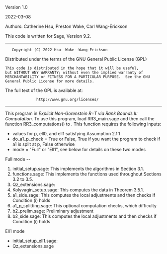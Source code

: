Version 1.0

2022-03-08

Authors: Catherine Hsu, Preston Wake, Carl Wang-Erickson

This code is written for Sage, Version 9.2.

*****************************************************************************
       Copyright (C) 2022 Hsu--Wake--Wang-Erickson 

  Distributed under the terms of the GNU General Public License (GPL)

    This code is distributed in the hope that it will be useful,
    but WITHOUT ANY WARRANTY; without even the implied warranty of
    MERCHANTABILITY or FITNESS FOR A PARTICULAR PURPOSE.  See the GNU
    General Public License for more details.

  The full text of the GPL is available at:

                  http://www.gnu.org/licenses/
*****************************************************************************

This program  in _Explicit Non-Gorenstein R=T via Rank Bounds II: Computation_. To use this program, load RR3_main.sage and then call the function RR3_computations() to . This function requires the following inputs:
- values for p, ell0, and ell1 satisfying Assumption 2.1.1
- do_a1_p_check = True or False, True if you want the program to check if a1 is split at p, False otherwise
- mode = "Full" or "Ell1", see below for details on these two modes

Full mode --

1. initial_setup.sage: This implements the algorithms in Section 3.1.
2. functions.sage: This implements the functions used throughout Sections 3.2 to 3.5.
3. Qz_extensions.sage:
4. Kolyvagin_setup.sage: This computes the data in Theorem 3.5.1.
5. a1_side.sage: This computes the local adjustments and then checks if Condition (i) holds
6. a1_p_splitting.sage: This optional computation checks, which difficulty
7. b2_prelim.sage: Preliminary adjustment 
8. b2_side.sage: This computes the local adjustments and then checks if Condition (i) holds

Ell1 mode 
- initial_setup_ell1.sage:
- Qz_extensions.sage

